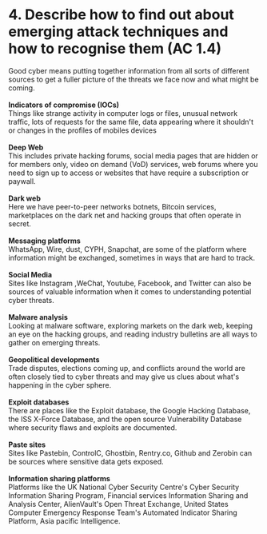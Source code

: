 # 4. Describe how to find out about emerging attack techniques and how to recognise them (AC 1.4)

Good cyber means putting together information from all sorts of different sources to get a fuller picture of the threats we face now and what might be coming. \
\
**Indicators of compromise (IOCs)**\
Things like strange activity in computer logs or files, unusual network traffic, lots of requests for the same file, data appearing where it shouldn't or changes in the profiles of mobiles devices\
\
**Deep Web**\
This includes private hacking forums, social media pages that are hidden or for members only, video on demand (VoD) services, web forums where you need to sign up to access or websites that have require a subscription or paywall.\
\
**Dark web**\
Here we have peer-to-peer networks botnets, Bitcoin services, marketplaces on the dark net and hacking groups that often operate in secret.\
\
**Messaging platforms**\
WhatsApp, Wire, dust, CYPH, Snapchat, are some of the platform where information might be exchanged, sometimes in ways that are hard to track.\
\
**Social Media**\
Sites like Instagram ,WeChat, Youtube, Facebook, and Twitter can also be sources of valuable information when it comes to understanding potential cyber threats.\
\
**Malware analysis**\
Looking at malware software, exploring markets on the dark web, keeping an eye on the hacking groups, and reading industry bulletins are all ways to gather on emerging threats.\
\
**Geopolitical developments**\
Trade disputes, elections coming up, and conflicts around the world are often closely tied to cyber threats and may give us clues about what's happening in the cyber sphere. \
\
**Exploit databases**\
There are places like the Exploit database, the Google Hacking Database, the ISS X-Force Database, and the open source Vulnerability Database where security flaws and exploits are documented.\
\
**Paste sites**\
Sites like Pastebin, ControlC, Ghostbin, Rentry.co, Github and Zerobin can be sources where sensitive data gets exposed.\
\
**Information sharing platforms**\
Platforms like the UK National Cyber Security Centre's Cyber Security Information Sharing Program, Financial services Information Sharing and Analysis Center, AlienVault's Open Threat Exchange, United States Computer Emergency Response Team's Automated Indicator Sharing Platform, Asia pacific Intelligence.
